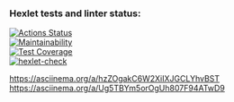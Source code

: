 ### Hexlet tests and linter status:
[![Actions Status](https://github.com/brein594/java-project-71/actions/workflows/hexlet-check.yml/badge.svg)](https://github.com/brein594/java-project-71/actions)  
[![Maintainability](https://api.codeclimate.com/v1/badges/775037f0d4e8218e3375/maintainability)](https://codeclimate.com/github/brein594/java-project-71/maintainability)  
[![Test Coverage](https://api.codeclimate.com/v1/badges/775037f0d4e8218e3375/test_coverage)](https://codeclimate.com/github/brein594/java-project-71/test_coverage)  
[![hexlet-check](https://github.com/brein594/java-project-71/actions/workflows/hexlet-check.yml/badge.svg)](https://github.com/brein594/java-project-71/actions/workflows/hexlet-check.yml)  

https://asciinema.org/a/hzZOgakC6W2XiIXJGCLYhvBST  
https://asciinema.org/a/Ug5TBYm5orOgUh807F94ATwD9  
